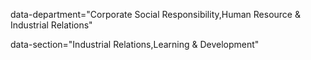 data-department="Corporate Social Responsibility,Human Resource &amp; Industrial Relations" 

data-section="Industrial Relations,Learning &amp; Development"

